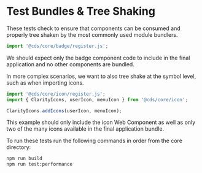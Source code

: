 # Test Bundles & Tree Shaking

These tests check to ensure that components can be consumed and
properly tree shaken by the most commonly used module bundlers.

```javascript
import '@cds/core/badge/register.js';
```

We should expect only the badge component code to include in the final application
and no other components are bundled.

In more complex scenarios, we want to also tree shake at the symbol level, such as when
importing icons.

```javascript
import '@cds/core/icon/register.js';
import { ClarityIcons, userIcon, menuIcon } from '@cds/core/icon';

ClarityIcons.addIcons(userIcon, menuIcon);
```

This example should only include the icon Web Component as well as only two of
the many icons available in the final application bundle.

To run these tests run the following commands in order from the core directory:

```bash
npm run build
npm run test:performance
```
